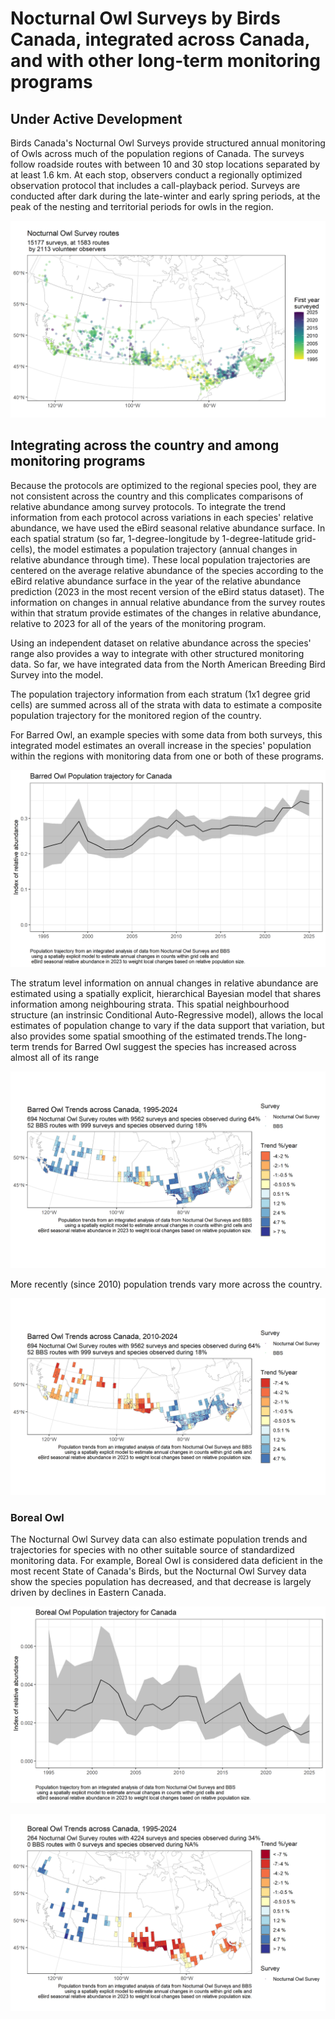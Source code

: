 # Nocturnal Owl Surveys by Birds Canada, integrated across Canada, and with other long-term monitoring programs

## Under Active Development

Birds Canada's Nocturnal Owl Surveys provide structured annual monitoring of Owls across much of the population regions of Canada. The surveys follow roadside routes with between 10 and 30 stop locations separated by at least 1.6 km. At each stop, observers conduct a regionally optimized observation protocol that includes a call-playback period. Surveys are conducted after dark during the late-winter and early spring periods, at the peak of the nesting and territorial periods for owls in the region.

![Starting locations of Nocturnal Owl Surveys across Canada](figures/Nocturnal_owl_survey_routes.png)

## Integrating across the country and among monitoring programs

Because the protocols are optimized to the regional species pool, they are not consistent across the country and this complicates comparisons of relative abundance among survey protocols. To integrate the trend information from each protocol across variations in each species' relative abundance, we have used the eBird seasonal relative abundance surface. In each spatial stratum (so far, 1-degree-longitude by 1-degree-latitude grid-cells), the model estimates a population trajectory (annual changes in relative abundance through time). These local population trajectories are centered on the average relative abundance of the species according to the eBird relative abundance surface in the year of the relative abundance prediction (2023 in the most recent version of the eBird status dataset). The information on changes in annual relative abundance from the survey routes within that stratum provide estimates of the changes in relative abundance, relative to 2023 for all of the years of the monitoring program.

Using an independent dataset on relative abundance across the species' range also provides a way to integrate with other structured monitoring data. So far, we have integrated data from the North American Breeding Bird Survey into the model.

The population trajectory information from each stratum (1x1 degree grid cells) are summed across all of the strata with data to estimate a composite population trajectory for the monitored region of the country.

For Barred Owl, an example species with some data from both surveys, this integrated model estimates an overall increase in the species' population within the regions with monitoring data from one or both of these programs.

![Population trajectory for Barred Owl across the regions of Canada with Nocturnal Owl Survey data. The narrowing the uncertainty interval in 2023 shows that the eBird relative abundance surface is assumed to have no uncertainty (this will change in future interations)](figures/brdowl_Canada_trajectory.png)

The stratum level information on annual changes in relative abundance are estimated using a spatially explicit, hierarchical Bayesian model that shares information among neighbouring strata. This spatial neighbourhood structure (an instrinsic Conditional Auto-Regressive model), allows the local estimates of population change to vary if the data support that variation, but also provides some spatial smoothing of the estimated trends.The long-term trends for Barred Owl suggest the species has increased across almost all of its range

![Long-term trends for Barred Owls.](figures/brdowl_Canada_trend_long.png)

More recently (since 2010) population trends vary more across the country.

![Spatial variation in short-term trends for Barred Owl.](figures/brdowl_Canada_trend_short.png)

### Boreal Owl

The Nocturnal Owl Survey data can also estimate population trends and trajectories for species with no other suitable source of standardized monitoring data. For example, Boreal Owl is considered data deficient in the most recent State of Canada's Birds, but the Nocturnal Owl Survey data show the species population has decreased, and that decrease is largely driven by declines in Eastern Canada.

![Population trajectory for Boreal Owls.](figures/borowl_Canada_trajectory.png)

![Population trends for Boreal Owls.](figures/borowl_Canada_trend_long.png)


